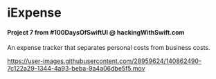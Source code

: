 # iExpense
#### Project 7 from #100DaysOfSwiftUI @ hackingWithSwift.com

An expense tracker that separates personal costs from business costs. 


https://user-images.githubusercontent.com/28959624/140862490-7c122a29-1344-4a93-beba-9a4a06dbe5f5.mov


